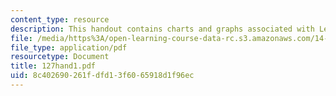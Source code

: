 ```yaml
---
content_type: resource
description: This handout contains charts and graphs associated with Lecture 12.
file: /media/https%3A/open-learning-course-data-rc.s3.amazonaws.com/14-127-behavioral-economics-and-finance-spring-2004/8c402690261fdfd13f6065918d1f96ec_127hand1.pdf
file_type: application/pdf
resourcetype: Document
title: 127hand1.pdf
uid: 8c402690-261f-dfd1-3f60-65918d1f96ec
---
```

